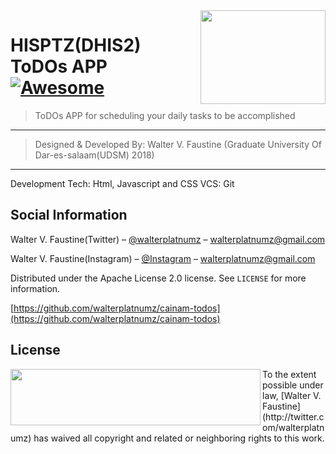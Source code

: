 <!-- # UDSM Procurement MIS(UDSM PMIS) -->


<img src="../../raw/master/assets/hisptz.png" width="200" height="150" align="right" />

# HISPTZ(DHIS2) ToDOs APP [![Awesome](https://cdn.rawgit.com/sindresorhus/awesome/d7305f38d29fed78fa85652e3a63e154dd8e8829/media/badge.svg)](https://github.com/sindresorhus/awesome)
> ToDOs APP for scheduling your daily tasks to be accomplished

------------------------------------------------------------------------
> Designed & Developed By: Walter V. Faustine (Graduate University Of Dar-es-salaam(UDSM) 2018)

------------------------------------------------------------------------
Development Tech: Html, Javascript and CSS
VCS: Git

## Social Information

Walter V. Faustine(Twitter) – [@walterplatnumz](https://twitter.com/walterplatnumz) – walterplatnumz@gmail.com

Walter V. Faustine(Instagram) – [@Instagram](https://instagram.com/walterplatnumz) – walterplatnumz@gmail.com

Distributed under the Apache License 2.0 license. See ``LICENSE`` for more information.

[https://github.com/walterplatnumz/cainam-todos](https://github.com/walterplatnumz/cainam-todos)

## License

<img src="../../raw/master/assets/apachelicence.png" width="400" height="90" align="left" />
To the extent possible under law, [Walter V. Faustine](http://twitter.com/walterplatnumz) has waived all copyright and related or neighboring rights to this work.
